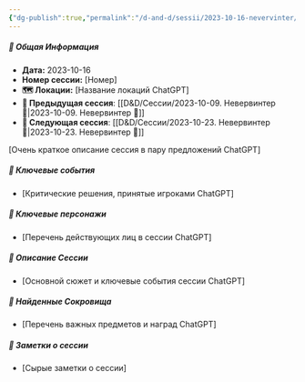 ```yaml
---
{"dg-publish":true,"permalink":"/d-and-d/sessii/2023-10-16-nevervinter/","created":"2023-12-26T16:50:31.531+04:00","updated":"2023-12-26T17:01:45.246+04:00"}
---
```



##### 📅 Общая Информация

- **Дата:** 2023-10-16
- **Номер cессии:** [Номер]
- **🗺️ Локации:** [Название локаций ChatGPT]
- **🔗 Предыдущая сессия**: [[D&D/Сессии/2023-10-09. Невервинтер 🛑\|2023-10-09. Невервинтер 🛑]]
- **🔗 Следующая сессия**: [[D&D/Сессии/2023-10-23. Невервинтер 🛑\|2023-10-23. Невервинтер 🛑]]

[Очень краткое описание сессия в пару предложений ChatGPT]
##### 🔑 **Ключевые события** 
- [Критические решения, принятые игроками ChatGPT]
##### 🧍 **Ключевые персонажи** 
- [Перечень действующих лиц в сессии ChatGPT]
##### 📖 **Описание Сессии** 
- [Основной сюжет и ключевые события сессии ChatGPT]
##### 💎 **Найденные Сокровища** 
- [Перечень важных предметов и наград ChatGPT]
##### 📝 **Заметки о сессии**
- [Сырые заметки о сессии]

